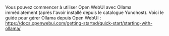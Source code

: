 Vous pouvez commencer à utiliser Open WebUI avec Ollama immédiatement (après l'avoir installé depuis le catalogue Yunohost). Voici le guide pour gérer Ollama depuis Open WebUI : https://docs.openwebui.com/getting-started/quick-start/starting-with-ollama/
